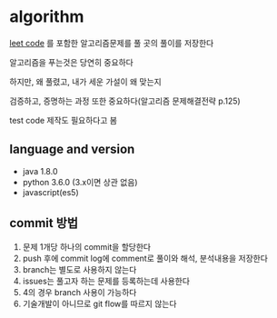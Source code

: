 # algorithm

[leet code](https://leetcode.com) 를 포함한 알고리즘문제를 풀 곳의 풀이를 저장한다

알고리즘을 푸는것은 당연히 중요하다

하지만, 왜 풀렸고, 내가 세운 가설이 왜 맞는지

검증하고, 증명하는 과정 또한 중요하다(알고리즘 문제해결전략 p.125)

test code 제작도 필요하다고 봄

## language and version

- java 1.8.0
- python 3.6.0 (3.x이면 상관 없음)
- javascript(es5)

## commit 방법

1. 문제 1개당 하나의 commit을 할당한다
2. push 후에 commit log에 comment로 풀이와 해석, 분석내용을 저장한다
3. branch는 별도로 사용하지 않는다
4. issues는 풀고자 하는 문제를 등록하는데 사용한다
5. 4의 경우 branch 사용이 가능하다
6. 기술개발이 아니므로 git flow를 따르지 않는다
